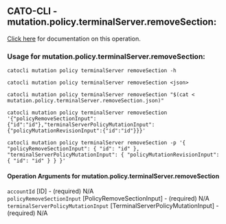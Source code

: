
## CATO-CLI - mutation.policy.terminalServer.removeSection:
[Click here](https://api.catonetworks.com/documentation/#mutation-mutation.policy.terminalServer.removeSection) for documentation on this operation.

### Usage for mutation.policy.terminalServer.removeSection:

`catocli mutation policy terminalServer removeSection -h`

`catocli mutation policy terminalServer removeSection <json>`

`catocli mutation policy terminalServer removeSection "$(cat < mutation.policy.terminalServer.removeSection.json)"`

`catocli mutation policy terminalServer removeSection '{"policyRemoveSectionInput":{"id":"id"},"terminalServerPolicyMutationInput":{"policyMutationRevisionInput":{"id":"id"}}}'`

`catocli mutation policy terminalServer removeSection -p '{
    "policyRemoveSectionInput": {
        "id": "id"
    },
    "terminalServerPolicyMutationInput": {
        "policyMutationRevisionInput": {
            "id": "id"
        }
    }
}'`


#### Operation Arguments for mutation.policy.terminalServer.removeSection ####

`accountId` [ID] - (required) N/A    
`policyRemoveSectionInput` [PolicyRemoveSectionInput] - (required) N/A    
`terminalServerPolicyMutationInput` [TerminalServerPolicyMutationInput] - (required) N/A    
